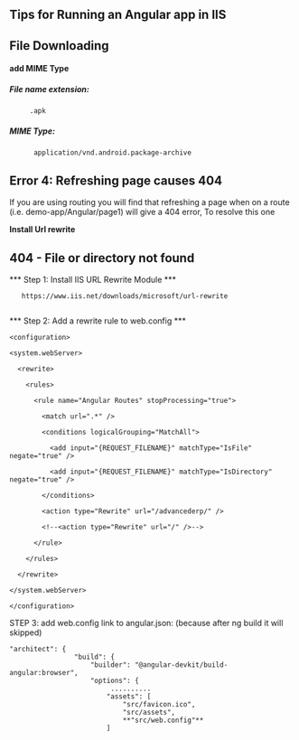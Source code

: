 Tips for Running an Angular app in IIS
------------------------------------------------
File Downloading
-------------------------------------------
#### add MIME Type

  ##### File name extension:
         .apk
  ##### MIME Type:
          application/vnd.android.package-archive     

Error 4: Refreshing page causes 404
------------------------------------------------
If you are using routing you will find that refreshing a page when on a route (i.e. demo-app/Angular/page1) will give a 404 error, To resolve this one

**Install Url rewrite**

 404 - File or directory not found
------------------------------------------------

*** Step 1: Install IIS URL Rewrite Module ***

```
   https://www.iis.net/downloads/microsoft/url-rewrite
   
```     

*** Step 2: Add a rewrite rule to web.config ***

```
<configuration>

<system.webServer>

  <rewrite>

    <rules>

      <rule name="Angular Routes" stopProcessing="true">

        <match url=".*" />

        <conditions logicalGrouping="MatchAll">

          <add input="{REQUEST_FILENAME}" matchType="IsFile" negate="true" />

          <add input="{REQUEST_FILENAME}" matchType="IsDirectory" negate="true" />

        </conditions>

        <action type="Rewrite" url="/advancederp/" />

        <!--<action type="Rewrite" url="/" />-->

      </rule>

    </rules>

  </rewrite>

</system.webServer>

</configuration>

```

STEP 3: add web.config link to angular.json: (because after ng build it will skipped)

```
"architect": {
                "build": {
                    "builder": "@angular-devkit/build-angular:browser",
                    "options": {
                         ..........
                        "assets": [
                            "src/favicon.ico",
                            "src/assets",
                            **"src/web.config"**
                        ]

```
